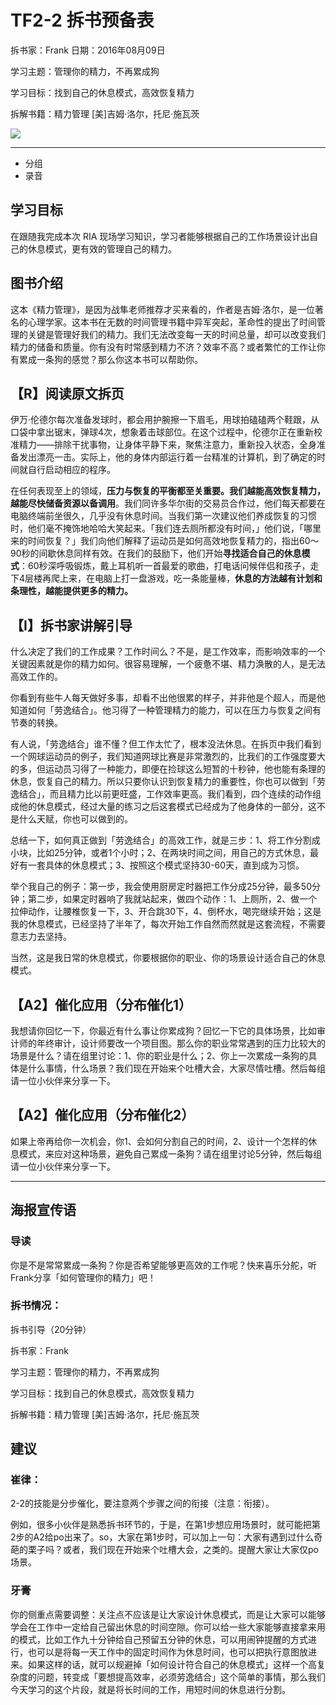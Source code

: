 # TF2-2 拆书预备表

拆书家：Frank  日期：2016年08月09日

学习主题：管理你的精力，不再累成狗

学习目标：找到自己的休息模式，高效恢复精力

拆解书籍：精力管理 [美]吉姆·洛尔，托尼·施瓦茨

![](https://img3.doubanio.com/lpic/s28351500.jpg)

------

- 分组
- 录音

## 学习目标

在跟随我完成本次 RIA 现场学习知识，学习者能够根据自己的工作场景设计出自己的休息模式，更有效的管理自己的精力。

## 图书介绍

这本《精力管理》，是因为战隼老师推荐才买来看的，作者是吉姆·洛尔，是一位著名的心理学家。这本书在无数的时间管理书籍中异军突起，革命性的提出了时间管理的关键是管理好我们的精力。我们无法改变每一天的时间总量，却可以改变我们精力的储备和质量。你有没有时常感到精力不济？效率不高？或者繁忙的工作让你有累成一条狗的感觉？那么你这本书可以帮助你。

## 【R】阅读原文拆页

伊万·伦德尔每次准备发球时，都会用护腕擦一下眉毛，用球拍磕磕两个鞋跟，从口袋中拿出锯末，弹球4次，想象着击球部位。在这个过程中，伦德尔正在重新校准精力——排除干扰事物，让身体平静下来，聚焦注意力，重新投入状态，全身准备发出漂亮一击。实际上，他的身体内部运行着一台精准的计算机，到了确定的时间就自行启动相应的程序。

在任何表现至上的领域，**压力与恢复的平衡都至关重要。我们越能高效恢复精力，越能尽快储备资源以备调用**。我们同许多华尔街的交易员合作过，他们每天都要在电脑终端前坐很久，几乎没有休息时间。当我们第一次建议他们养成恢复的习惯时，他们毫不掩饰地哈哈大笑起来。「我们连去厕所都没有时间，」他们说，「哪里来的时间恢复？」我们向他们解释了运动员是如何高效地恢复精力的，指出60～90秒的间歇休息同样有效。在我们的鼓励下，他们开始**寻找适合自己的休息模式**：60秒深呼吸锻炼，戴上耳机听一首最爱的歌曲，打电话问候伴侣和孩子，走下4层楼再爬上来，在电脑上打一盘游戏，吃一条能量棒，**休息的方法越有计划和条理性，越能提供更多的精力。**

## 【I】拆书家讲解引导

什么决定了我们的工作成果？工作时间么？不是，是工作效率，而影响效率的一个关键因素就是你的精力如何。很容易理解，一个疲惫不堪、精力涣散的人，是无法高效工作的。

你看到有些牛人每天做好多事，却看不出他很累的样子，并非他是个超人，而是他知道如何「劳逸结合」。他习得了一种管理精力的能力，可以在压力与恢复之间有节奏的转换。

有人说，「劳逸结合」谁不懂？但工作太忙了，根本没法休息。在拆页中我们看到一个网球运动员的例子，我们知道网球比赛是非常激烈的，比我们的工作强度要大的多，但运动员习得了一种能力，即便在捡球这么短暂的十秒钟，他也能有条理的休息，恢复自己的精力。所以只要你认识到恢复精力的重要性，你也可以做到「劳逸结合」，而且精力比以前更旺盛，工作效率更高。我们看到，四个连续的动作组成他的休息模式，经过大量的练习之后这套模式已经成为了他身体的一部分，这不是什么天赋，你也可以做到的。

总结一下，如何真正做到「劳逸结合」的高效工作，就是三步：1、将工作分割成小块，比如25分钟，或者1个小时；2、在两块时间之间，用自己的方式休息，最好有一套具体的休息模式；3、按照这个模式坚持30-60天，直到成为习惯。

举个我自己的例子：第一步，我会使用厨房定时器把工作分成25分钟，最多50分钟；第二步，如果定时器响了我就站起来，做四个动作：1、上厕所，2、做一个拉伸动作，让腰椎恢复一下，3、开合跳30下，4、倒杯水，喝完继续开始；这是我的休息模式，已经坚持了半年了，每次开始工作自然而然就是这套流程，不需要意志力去坚持。

当然，这是我日常的休息模式，你要根据你的职业、你的场景设计适合自己的休息模式。

## 【A2】催化应用（分布催化1）

我想请你回忆一下，你最近有什么事让你累成狗？回忆一下它的具体场景，比如审计师的年终审计，设计师要改一个项目图。那么你的职业常常遇到的压力比较大的场景是什么？请在组里讨论：1、你的职业是什么；2、你上一次累成一条狗的具体是什么事情，什么场景？我们现在开始来个吐槽大会，大家尽情吐槽。然后每组请一位小伙伴来分享一下。

## 【A2】催化应用（分布催化2）

如果上帝再给你一次机会，你1、会如何分割自己的时间，2、设计一个怎样的休息模式，来应对这种场景，避免自己累成一条狗？请在组里讨论5分钟，然后每组请一位小伙伴来分享一下。

------

## 海报宣传语

### 导读

你是不是常常累成一条狗？你是否希望能够更高效的工作呢？快来喜乐分舵，听Frank分享「如何管理你的精力」吧！

### 拆书情况：

拆书引导（20分钟）

拆书家：Frank

学习主题：管理你的精力，不再累成狗

学习目标：找到自己的休息模式，高效恢复精力

拆解书籍：精力管理 [美]吉姆·洛尔，托尼·施瓦茨

## 建议

### 崔律：

2-2的技能是分步催化，要注意两个步骤之间的衔接（注意：衔接）。

例如，很多小伙伴是熟悉拆书环节的，于是，在第1步想应用场景时，就可能把第2步的A2给po出来了。so，大家在第1步时，可以加上一句：大家有遇到过什么奇葩的栗子吗？或者，我们现在开始来个吐槽大会，之类的。提醒大家让大家仅po场景。

### 牙膏

你的侧重点需要调整：关注点不应该是让大家设计休息模式，而是让大家可以能够学会在工作中一定给自己留出休息的时间空隙。你可以给一些大家能够直接拿来用的模式，比如工作九十分钟给自己预留五分钟的休息，可以用闹钟提醒的方式进行，也可以是将每一天工作中的固定时间作为休息时间，也可以把执行意图放进来。如果这样的话，就可以规避掉「如何设计符合自己的休息模式」这样一个高复杂度的问题，转变成「要想提高效率，必须劳逸结合」这个简单的事情，那么我们今天学习的这个片段，就是将长时间的工作，用短时间的休息进行分割。